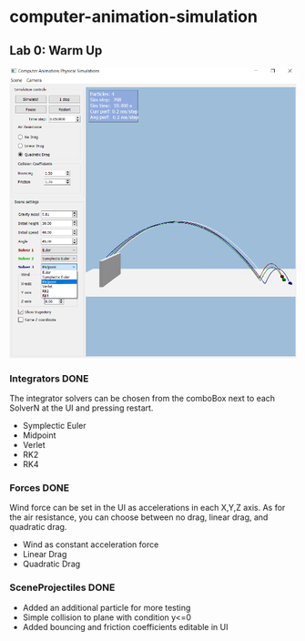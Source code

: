 # computer-animation-simulation

## Lab 0: Warm Up

![Lab0 Simulation](./images/Lab0.png)

### Integrators DONE
The integrator solvers can be chosen from the comboBox next to each SolverN at the UI and pressing restart.

- Symplectic Euler
- Midpoint
- Verlet
- RK2
- RK4

### Forces DONE
Wind force can be set in the UI as accelerations in each X,Y,Z axis. As for the air resistance, you can choose between no drag, linear drag, and quadratic drag.

- Wind as constant acceleration force
- Linear Drag
- Quadratic Drag

### SceneProjectiles DONE

- Added an additional particle for more testing
- Simple collision to plane with condition y<=0
- Added bouncing and friction coefficients editable in UI
